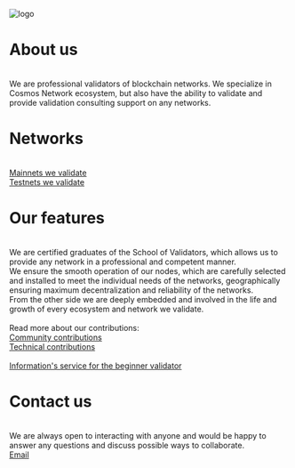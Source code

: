 ![logo](https://github.com/user-attachments/assets/6f554634-4bfc-4a62-b142-b8ce3391e06f)
# About us
<br>We are professional validators of blockchain networks. We specialize in Cosmos Network ecosystem, but also have the ability to validate and provide validation consulting support on any networks.
# Networks
<br>[Mainnets we validate](https://cguards.pro/mainnets)
<br>[Testnets we validate](https://cguards.pro/testnets)<br>
# Our features
<br>We are certified graduates of the School of Validators, which allows us to provide any network in a professional and competent manner. 
<br>We ensure the smooth operation of our nodes, which are carefully selected and installed to meet the individual needs of the networks, geographically ensuring maximum decentralization and reliability of the networks.
<br>From the other side we are deeply embedded and involved in the life and growth of every ecosystem and network we validate.
<br><br>Read more about our contributions:
<br>[Community contributions](https://cguards.pro/community-contributions)
<br>[Technical contributions](https://cguards.pro/technical-contributions)
<br><br>[Information's service for the beginner validator](https://cguards.pro/validate)<br>
# Contact us
<br>We are always open to interacting with anyone and would be happy to answer any questions and discuss possible ways to collaborate.
<br>[Email](mailto:info@cguards.pro)
